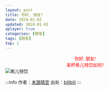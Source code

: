 ```yaml
---
layout: post
title: 你好, 朋友!
date: 2024-01-01
updated: 2024-01-01
aplayer: true
categories: [随笔]
tags: [随笔]
top: 1
---
```


<div style="text-align:center;font-family:KaiTi;color:red">你好, 朋友!</div>

<div style="text-align:center;font-family:KaiTi;color:red">来杯希儿特饮如何?</div>

<Img src="https://i0.hdslb.com/bfs/new_dyn/898070e611feb78eb29d183bb59bc2153461563774142488.png@1044w_1044h.webp" alt="希儿特饮" caption="希儿特饮" />

:::info
作者：[末潞晴空](https://space.bilibili.com/3461563774142488) 出处：[bilibili](https://www.bilibili.com/opus/850177553510432792)
:::
